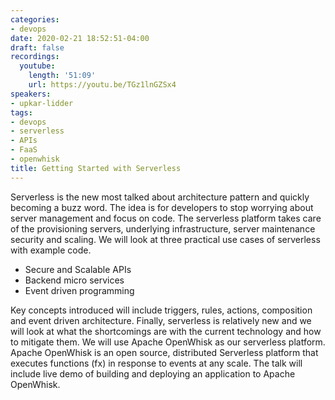```yaml
---
categories:
- devops
date: 2020-02-21 18:52:51-04:00
draft: false
recordings:
  youtube:
    length: '51:09'
    url: https://youtu.be/TGz1lnGZSx4
speakers:
- upkar-lidder
tags:
- devops
- serverless
- APIs
- FaaS
- openwhisk
title: Getting Started with Serverless
---
```



Serverless is the new most talked about architecture pattern and quickly becoming a buzz word. The idea is for developers to stop worrying about server management and focus on code. The serverless platform takes care of the provisioning servers, underlying infrastructure, server maintenance security and scaling. We will look at three practical use cases of serverless with example code.

* Secure and Scalable APIs
* Backend micro services
* Event driven programming

Key concepts introduced will include triggers, rules, actions, composition and event driven architecture. Finally, serverless is relatively new and we will look at what the shortcomings are with the current technology and how to mitigate them. We will use Apache OpenWhisk as our serverless platform. Apache OpenWhisk is an open source, distributed Serverless platform that executes functions (fx) in response to events at any scale. The talk will include live demo of building and deploying an application to Apache OpenWhisk.
